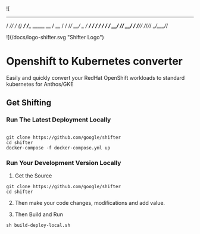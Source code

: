 ![
   _____ __    _ ______
  / ___// /_  (_) __/ /____  _____
  \__ \/ __ \/ / /_/ __/ _ \/ ___/
 ___/ / / / / / __/ /_/  __/ /
/____/_/ /_/_/_/  \__/\___/_/

!](/docs/logo-shifter.svg "Shifter Logo")

# Openshift to Kubernetes converter

Easily and quickly convert your RedHat OpenShift workloads to standard kubernetes for Anthos/GKE



## Get Shifting

### Run The Latest Deployment Locally 

```

git clone https://github.com/google/shifter 
cd shifter
docker-compose -f docker-compose.yml up

```

### Run Your Development Version Locally 

1) Get the Source

```
git clone https://github.com/google/shifter 
cd shifter
```

2) Then  make your code changes, modifications and add value.

3) Then Build and Run 

```
sh build-deploy-local.sh
```
